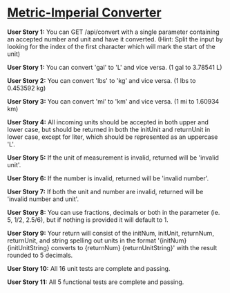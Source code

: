 # [Metric-Imperial Converter](https://www.freecodecamp.org/learn/quality-assurance/quality-assurance-projects/metric-imperial-converter)

**User Story 1:** You can GET /api/convert with a single parameter containing an accepted number and unit and have it converted. (Hint: Split the input by looking for the index of the first character which will mark the start of the unit)

**User Story 1:** You can convert 'gal' to 'L' and vice versa. (1 gal to 3.78541 L)

**User Story 2:** You can convert 'lbs' to 'kg' and vice versa. (1 lbs to 0.453592 kg)

**User Story 3:** You can convert 'mi' to 'km' and vice versa. (1 mi to 1.60934 km)

**User Story 4:** All incoming units should be accepted in both upper and lower case, but should be returned in both the initUnit and returnUnit in lower case, except for liter, which should be represented as an uppercase 'L'.

**User Story 5:** If the unit of measurement is invalid, returned will be 'invalid unit'.

**User Story 6:** If the number is invalid, returned will be 'invalid number'.

**User Story 7:** If both the unit and number are invalid, returned will be 'invalid number and unit'.

**User Story 8:** You can use fractions, decimals or both in the parameter (ie. 5, 1/2, 2.5/6), but if nothing is provided it will default to 1.

**User Story 9:** Your return will consist of the initNum, initUnit, returnNum, returnUnit, and string spelling out units in the format '{initNum} {initUnitString} converts to {returnNum} {returnUnitString}' with the result rounded to 5 decimals.

**User Story 10:** All 16 unit tests are complete and passing.

**User Story 11:** All 5 functional tests are complete and passing.